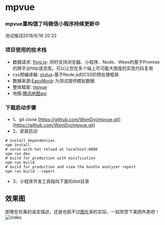 # mpvue
### mpvue重构饿了吗微信小程序持续更新中
测试推动2018/6/16 20:22
### 项目使用的技术栈
* 数据请求: [flyio.js](https://github.com/wendux/fly)- 同时支持浏览器、小程序、Node、Weex的基于Promise的跨平台http请求库。可以让您在多个端上尽可能大限度的实现代码复用
* css预编译器: [stylus](https://www.zhangxinxu.com/jq/stylus/)-基于Node.js的CSS的预处理框架
* 数据来源:[EasyMock](https://www.easy-mock.com/mock/5aded45053796b38dd26e970/sell#!method=get)-为测试提供模拟数据
* 整体框架: [mpvue](https://github.com/Meituan-Dianping/mpvue)
* 地图:[腾讯地图api](https://developers.weixin.qq.com/miniprogram/dev/api/)

### 下载启动步骤
* 1、git clone [https://github.com/WsmDyj/mpvue.git](https://github.com/WsmDyj/mpvue.git)
* 2、安装启动
```
# install dependencies
npm install
# serve with hot reload at localhost:8080
npm run dev
# build for production with minification
npm run build
# build for production and view the bundle analyzer report
npm run build --report
```

* 3、小程序开发工具指向下面的dist目录
## 效果图
即使在优美的语言描述，还是也抵不过[图片](https://github.com/WsmDyj/mpvue/tree/master/image)来的实际。一起欣赏下美团外卖吧！
![index](https://user-gold-cdn.xitu.io/2018/6/25/164347a3d901b552?w=351&h=628&f=gif&s=2550668)
